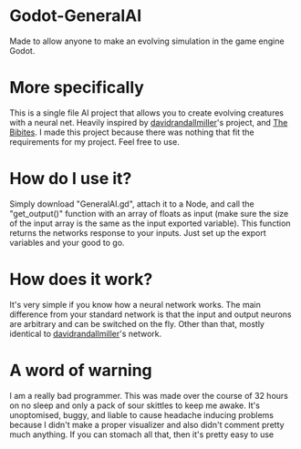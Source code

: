 # Godot-GeneralAI
Made to allow anyone to make an evolving simulation in the game engine Godot.

# More specifically
This is a single file AI project that allows you to create evolving creatures with a neural net. Heavily inspired by [davidrandallmiller](https://www.youtube.com/user/davidrandallmiller)'s project, and [The Bibites](https://www.youtube.com/c/TheBibitesDigitalLife). I made this project because there was nothing that fit the requirements for my project. Feel free to use.

# How do I use it?
Simply download "GeneralAI.gd", attach it to a Node, and call the "get_output()" function with an array of floats as input (make sure the size of the input array is the same as the input exported variable). This function returns the networks response to your inputs. Just set up the export variables and your good to go.

# How does it work?
It's very simple if you know how a neural network works. The main difference from your standard network is that the input and output neurons are arbitrary and can be switched on the fly. Other than that, mostly identical to [davidrandallmiller](https://www.youtube.com/user/davidrandallmiller)'s network.

# A word of warning
I am a really bad programmer. This was made over the course of 32 hours on no sleep and only a pack of sour skittles to keep me awake. It's unoptomised, buggy, and liable to cause headache inducing problems because I didn't make a proper visualizer and also didn't comment pretty much anything. If you can stomach all that, then it's pretty easy to use
